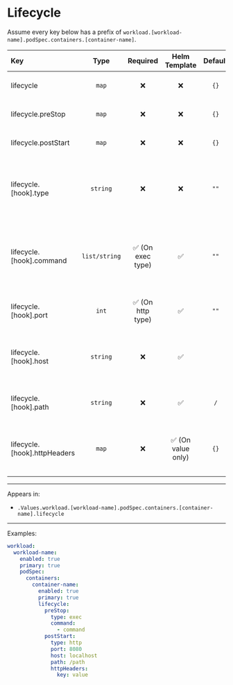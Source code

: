 # Lifecycle

Assume every key below has a prefix of `workload.[workload-name].podSpec.containers.[container-name]`.

| Key                          |     Type      |     Required      |   Helm Template    | Default | Description                                                                               |
| :--------------------------- | :-----------: | :---------------: | :----------------: | :-----: | :---------------------------------------------------------------------------------------- |
| lifecycle                    |     `map`     |        ❌         |         ❌         |  `{}`   | Define lifecycle for the container                                                        |
| lifecycle.preStop            |     `map`     |        ❌         |         ❌         |  `{}`   | Define preStop lifecycle                                                                  |
| lifecycle.postStart          |     `map`     |        ❌         |         ❌         |  `{}`   | Define preStop lifecycle                                                                  |
| lifecycle.[hook].type        |   `string`    |        ❌         |         ❌         |  `""`   | Define hook type (exec, http, https) (Used as a scheme in http(s) types)                  |
| lifecycle.[hook].command     | `list/string` | ✅ (On exec type) |         ✅         |  `""`   | Define command(s). If it's single, can be defined as string (Only when exec type is used) |
| lifecycle.[hook].port        |     `int`     | ✅ (On http type) |         ✅         |  `""`   | Define the port, (Only when http(s) type is used)                                         |
| lifecycle.[hook].host        |   `string`    |        ❌         |         ✅         |         | Define the host, k8s defaults to POD IP (Only when http(s) type is used)                  |
| lifecycle.[hook].path        |   `string`    |        ❌         |         ✅         |   `/`   | Define the path (Only when http(s) type is used)                                          |
| lifecycle.[hook].httpHeaders |     `map`     |        ❌         | ✅ (On value only) |  `{}`   | Define the httpHeaders in key-value pairs (Only when http(s) type is used)                |

---

Appears in:

- `.Values.workload.[workload-name].podSpec.containers.[container-name].lifecycle`

---

Examples:

```yaml
workload:
  workload-name:
    enabled: true
    primary: true
    podSpec:
      containers:
        container-name:
          enabled: true
          primary: true
          lifecycle:
            preStop:
              type: exec
              command:
                - command
            postStart:
              type: http
              port: 8080
              host: localhost
              path: /path
              httpHeaders:
                key: value
```
